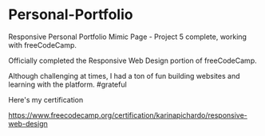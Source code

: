 # Personal-Portfolio
Responsive Personal Portfolio Mimic Page - Project 5 complete, working with freeCodeCamp.

Officially completed the Responsive Web Design portion of freeCodeCamp.

Although challenging at times, I had a ton of fun building websites and learning with the platform. 
#grateful 

Here's my certification 

https://www.freecodecamp.org/certification/karinapichardo/responsive-web-design
